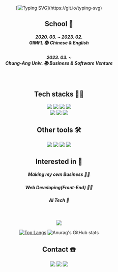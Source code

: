 <div align="center">
  
[![Typing SVG](https://readme-typing-svg.demolab.com?font=Fira+Code&pause=1000&color=F798C0&width=435&lines=Let's+make+the+Earth+a+better+place!)](https://git.io/typing-svg)

## School 🏫
<h5>2020. 03. ~ 2023. 02. <br>GIMFL 📚 Chinese & English</h5>
<h5>2023. 03. ~ <br>Chung-Ang Univ. 📚 Business & Software Venture</h5>
<br/>

## Tech stacks 👩‍🔧
<img src="https://img.shields.io/badge/HTML5-E34F26?style=for-the-badge&logo=HTML5&logoColor=FFFFFF"/> <img src="https://img.shields.io/badge/CSS3-1572B6?style=for-the-badge&logo=CSS3&logoColor=FFFFFF"/> <img src="https://img.shields.io/badge/JavaScript-F7DF1E?style=for-the-badge&logo=JavaScript&logoColor=FFFFFF"/>
<img src="https://img.shields.io/badge/React-61DAFB?style=for-the-badge&logo=React&logoColor=FFFFFF"/>
<br>
<img src="https://img.shields.io/badge/-A8B9CC?style=for-the-badge&logo=C&logoColor=FFFFFF"/>
<img src="https://img.shields.io/badge/C++-00599C?style=for-the-badge&logo=C++&logoColor=FFFFFF"/>
<img src="https://img.shields.io/badge/Python-3776AB?style=for-the-badge&logo=Python&logoColor=FFFFFF"/>
<br/>

## Other tools 🛠️
<img src="https://img.shields.io/badge/Figma-F24E1E?style=for-the-badge&logo=Figma&logoColor=FFFFFF"/> <img src="https://img.shields.io/badge/Notion-000000?style=for-the-badge&logo=Notion&logoColor=FFFFFF"/> <img src="https://img.shields.io/badge/Slack-4A154B?style=for-the-badge&logo=Slack&logoColor=FFFFFF"/> <img src="https://img.shields.io/badge/Discord-5865F2?style=for-the-badge&logo=Discord&logoColor=FFFFFF"/>
<br/>

## Interested in 🤔
<h5>Making my own Business 🙋‍♀️</h5>
<h5>Web Developing(Front-End) 👩‍💻</h5>
<h5>AI Tech 🤖</h5>
<br/>

![](./profile-3d-contrib/profile-gitblock.svg)

[![Top Langs](https://github-readme-stats.vercel.app/api/top-langs/?username=joeyycho)](https://github.com/anuraghazra/github-readme-stats)
![Anurag's GitHub stats](https://github-readme-stats.vercel.app/api?username=joeyycho&show_icons=true&theme=radical)


## Contact ☎️
<a href="https://www.instagram.com/joeyycho/" target="_blank"><img src="https://img.shields.io/badge/Insta-E4405F?style=for-the-badge&logo=Instagram&logoColor=FFFFFF"/></a>
<a href="https://blog.naver.com/joeycho_" target="_blank"><img src="https://img.shields.io/badge/Blog-03C75A?style=for-the-badge&logo=Naver&logoColor=FFFFFF"/></a>
<a href="mailto:joivenniebihn@gmail.com" target="_blank"><img src="https://img.shields.io/badge/Gmail-EA4335?style=for-the-badge&logo=Gmail&logoColor=FFFFFF"/></a>

</div>

